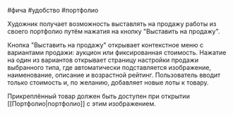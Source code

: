 #фича #удобство #портфолио 

Художник получает возможность выставлять на продажу работы из своего портфолио путём нажатия на кнопку "Выставить на продажу".

Кнопка "Выставить на продажу" открывает контекстное меню с вариантами продажи: аукцион или фиксированная стоимость. Нажатие на один из вариантов открывает страницу настройки продажи выбранного типа, где автоматически подставляется изображение, наименование, описание и возрастной рейтинг. Пользователь вводит только стоимость и, по желанию, добавляет новые лоты к товару. 

Прикреплённый товар должен быть доступен при открытии [[Портфолио|портфолио]] с этим изображением.